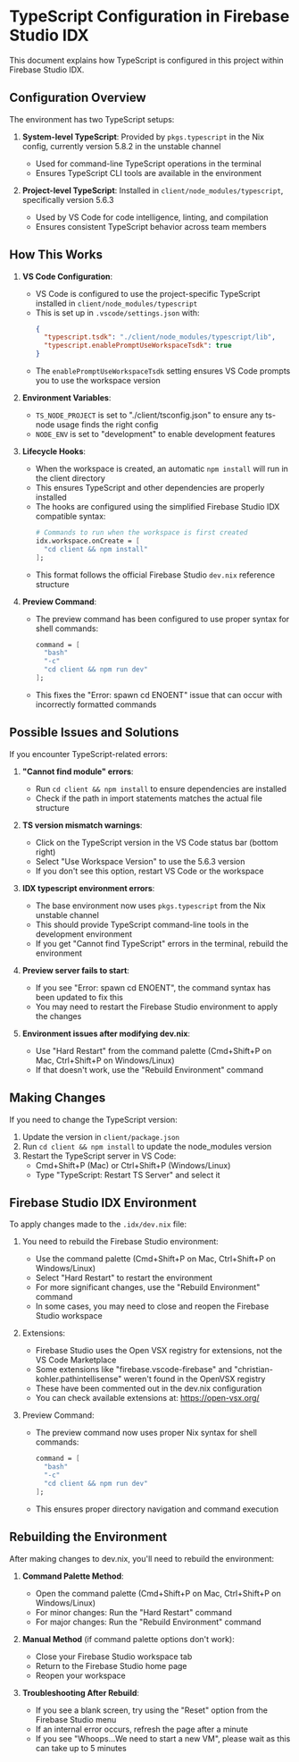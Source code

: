 # TypeScript Configuration in Firebase Studio IDX

This document explains how TypeScript is configured in this project within Firebase Studio IDX.

## Configuration Overview

The environment has two TypeScript setups:

1. **System-level TypeScript**: Provided by `pkgs.typescript` in the Nix config, currently version 5.8.2 in the unstable channel
   - Used for command-line TypeScript operations in the terminal
   - Ensures TypeScript CLI tools are available in the environment

2. **Project-level TypeScript**: Installed in `client/node_modules/typescript`, specifically version 5.6.3
   - Used by VS Code for code intelligence, linting, and compilation
   - Ensures consistent TypeScript behavior across team members

## How This Works

1. **VS Code Configuration**: 
   - VS Code is configured to use the project-specific TypeScript installed in `client/node_modules/typescript`
   - This is set up in `.vscode/settings.json` with:
     ```json
     {
       "typescript.tsdk": "./client/node_modules/typescript/lib",
       "typescript.enablePromptUseWorkspaceTsdk": true
     }
     ```
   - The `enablePromptUseWorkspaceTsdk` setting ensures VS Code prompts you to use the workspace version

2. **Environment Variables**:
   - `TS_NODE_PROJECT` is set to "./client/tsconfig.json" to ensure any ts-node usage finds the right config
   - `NODE_ENV` is set to "development" to enable development features

3. **Lifecycle Hooks**:
   - When the workspace is created, an automatic `npm install` will run in the client directory
   - This ensures TypeScript and other dependencies are properly installed
   - The hooks are configured using the simplified Firebase Studio IDX compatible syntax:
     ```nix
     # Commands to run when the workspace is first created
     idx.workspace.onCreate = [
       "cd client && npm install"
     ];
     ```
   - This format follows the official Firebase Studio `dev.nix` reference structure

4. **Preview Command**:
   - The preview command has been configured to use proper syntax for shell commands:
     ```nix
     command = [
       "bash"
       "-c"
       "cd client && npm run dev"
     ];
     ```
   - This fixes the "Error: spawn cd ENOENT" issue that can occur with incorrectly formatted commands

## Possible Issues and Solutions

If you encounter TypeScript-related errors:

1. **"Cannot find module" errors**:
   - Run `cd client && npm install` to ensure dependencies are installed
   - Check if the path in import statements matches the actual file structure

2. **TS version mismatch warnings**:
   - Click on the TypeScript version in the VS Code status bar (bottom right)
   - Select "Use Workspace Version" to use the 5.6.3 version
   - If you don't see this option, restart VS Code or the workspace

3. **IDX typescript environment errors**:
   - The base environment now uses `pkgs.typescript` from the Nix unstable channel
   - This should provide TypeScript command-line tools in the development environment
   - If you get "Cannot find TypeScript" errors in the terminal, rebuild the environment

4. **Preview server fails to start**:
   - If you see "Error: spawn cd ENOENT", the command syntax has been updated to fix this
   - You may need to restart the Firebase Studio environment to apply the changes

5. **Environment issues after modifying dev.nix**:
   - Use "Hard Restart" from the command palette (Cmd+Shift+P on Mac, Ctrl+Shift+P on Windows/Linux)
   - If that doesn't work, use the "Rebuild Environment" command

## Making Changes

If you need to change the TypeScript version:

1. Update the version in `client/package.json`
2. Run `cd client && npm install` to update the node_modules version
3. Restart the TypeScript server in VS Code:
   - Cmd+Shift+P (Mac) or Ctrl+Shift+P (Windows/Linux)
   - Type "TypeScript: Restart TS Server" and select it

## Firebase Studio IDX Environment

To apply changes made to the `.idx/dev.nix` file:

1. You need to rebuild the Firebase Studio environment:
   - Use the command palette (Cmd+Shift+P on Mac, Ctrl+Shift+P on Windows/Linux)
   - Select "Hard Restart" to restart the environment
   - For more significant changes, use the "Rebuild Environment" command
   - In some cases, you may need to close and reopen the Firebase Studio workspace

2. Extensions:
   - Firebase Studio uses the Open VSX registry for extensions, not the VS Code Marketplace
   - Some extensions like "firebase.vscode-firebase" and "christian-kohler.pathintellisense" 
     weren't found in the OpenVSX registry
   - These have been commented out in the dev.nix configuration
   - You can check available extensions at: https://open-vsx.org/

3. Preview Command:
   - The preview command now uses proper Nix syntax for shell commands:
     ```nix
     command = [
       "bash"
       "-c"
       "cd client && npm run dev"
     ];
     ```
   - This ensures proper directory navigation and command execution

## Rebuilding the Environment

After making changes to dev.nix, you'll need to rebuild the environment:

1. **Command Palette Method**:
   - Open the command palette (Cmd+Shift+P on Mac, Ctrl+Shift+P on Windows/Linux)
   - For minor changes: Run the "Hard Restart" command
   - For major changes: Run the "Rebuild Environment" command

2. **Manual Method** (if command palette options don't work):
   - Close your Firebase Studio workspace tab
   - Return to the Firebase Studio home page
   - Reopen your workspace

3. **Troubleshooting After Rebuild**:
   - If you see a blank screen, try using the "Reset" option from the Firebase Studio menu
   - If an internal error occurs, refresh the page after a minute
   - If you see "Whoops...We need to start a new VM", please wait as this can take up to 5 minutes
